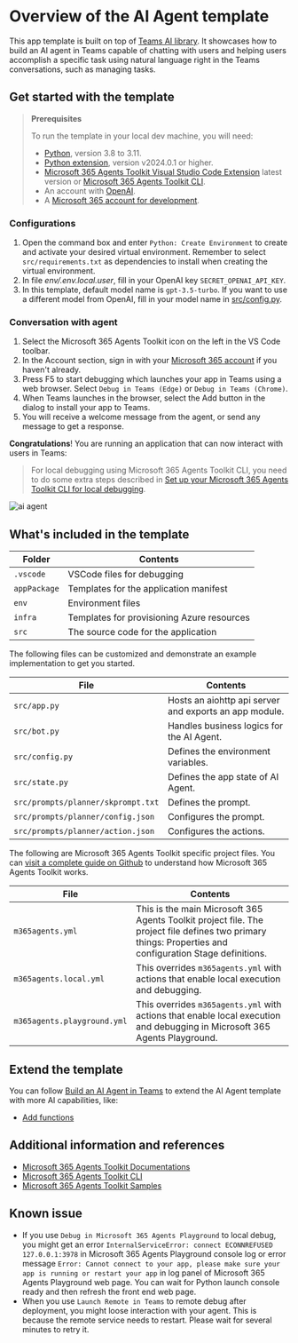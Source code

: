 # Overview of the AI Agent template

This app template is built on top of [Teams AI library](https://aka.ms/teams-ai-library).
It showcases how to build an AI agent in Teams capable of chatting with users and helping users accomplish a specific task using natural language right in the Teams conversations, such as managing tasks.

## Get started with the template

> **Prerequisites**
>
> To run the template in your local dev machine, you will need:
>
> - [Python](https://www.python.org/), version 3.8 to 3.11.
> - [Python extension](https://code.visualstudio.com/docs/languages/python), version v2024.0.1 or higher.
> - [Microsoft 365 Agents Toolkit Visual Studio Code Extension](https://aka.ms/teams-toolkit) latest version or [Microsoft 365 Agents Toolkit CLI](https://aka.ms/teams-toolkit-cli).
> - An account with [OpenAI](https://platform.openai.com/).
> - A [Microsoft 365 account for development](https://docs.microsoft.com/microsoftteams/platform/toolkit/accounts).

### Configurations
1. Open the command box and enter `Python: Create Environment` to create and activate your desired virtual environment. Remember to select `src/requirements.txt` as dependencies to install when creating the virtual environment.
1. In file *env/.env.local.user*, fill in your OpenAI key `SECRET_OPENAI_API_KEY`. 
1. In this template, default model name is `gpt-3.5-turbo`. If you want to use a different model from OpenAI, fill in your model name in [src/config.py](./src/config.py).

### Conversation with agent
1. Select the Microsoft 365 Agents Toolkit icon on the left in the VS Code toolbar.
1. In the Account section, sign in with your [Microsoft 365 account](https://docs.microsoft.com/microsoftteams/platform/toolkit/accounts) if you haven't already.
1. Press F5 to start debugging which launches your app in Teams using a web browser. Select `Debug in Teams (Edge)` or `Debug in Teams (Chrome)`.
1. When Teams launches in the browser, select the Add button in the dialog to install your app to Teams.
1. You will receive a welcome message from the agent, or send any message to get a response.

**Congratulations**! You are running an application that can now interact with users in Teams:

> For local debugging using Microsoft 365 Agents Toolkit CLI, you need to do some extra steps described in [Set up your Microsoft 365 Agents Toolkit CLI for local debugging](https://aka.ms/teamsfx-cli-debugging).

![ai agent](https://github.com/OfficeDev/TeamsFx/assets/109947924/775a0fde-f2ba-4198-a94d-a43c598d6e9b)

## What's included in the template

| Folder       | Contents                                            |
| - | - |
| `.vscode`    | VSCode files for debugging                          |
| `appPackage` | Templates for the application manifest        |
| `env`        | Environment files                                   |
| `infra`      | Templates for provisioning Azure resources          |
| `src`        | The source code for the application                 |

The following files can be customized and demonstrate an example implementation to get you started.

| File                                 | Contents                                           |
| - | - |
|`src/app.py`| Hosts an aiohttp api server and exports an app module.|
|`src/bot.py`| Handles business logics for the AI Agent.|
|`src/config.py`| Defines the environment variables.|
|`src/state.py`| Defines the app state of AI Agent.|
|`src/prompts/planner/skprompt.txt`| Defines the prompt.|
|`src/prompts/planner/config.json`| Configures the prompt.|
|`src/prompts/planner/action.json`| Configures the actions.|

The following are Microsoft 365 Agents Toolkit specific project files. You can [visit a complete guide on Github](https://github.com/OfficeDev/TeamsFx/wiki/Teams-Toolkit-Visual-Studio-Code-v5-Guide#overview) to understand how Microsoft 365 Agents Toolkit works.

| File                                 | Contents                                           |
| - | - |
|`m365agents.yml`|This is the main Microsoft 365 Agents Toolkit project file. The project file defines two primary things:  Properties and configuration Stage definitions. |
|`m365agents.local.yml`|This overrides `m365agents.yml` with actions that enable local execution and debugging.|
|`m365agents.playground.yml`|This overrides `m365agents.yml` with actions that enable local execution and debugging in Microsoft 365 Agents Playground.|

## Extend the template

You can follow [Build an AI Agent in Teams](https://aka.ms/teamsfx-ai-agent) to extend the AI Agent template with more AI capabilities, like:
- [Add functions](https://aka.ms/teamsfx-ai-agent#add-functions-build-new)

## Additional information and references

- [Microsoft 365 Agents Toolkit Documentations](https://docs.microsoft.com/microsoftteams/platform/toolkit/teams-toolkit-fundamentals)
- [Microsoft 365 Agents Toolkit CLI](https://aka.ms/teamsfx-toolkit-cli)
- [Microsoft 365 Agents Toolkit Samples](https://github.com/OfficeDev/TeamsFx-Samples)

## Known issue
- If you use `Debug in Microsoft 365 Agents Playground` to local debug, you might get an error `InternalServiceError: connect ECONNREFUSED 127.0.0.1:3978` in Microsoft 365 Agents Playground console log or error message `Error: Cannot connect to your app,
please make sure your app is running or restart your app` in log panel of Microsoft 365 Agents Playground web page. You can wait for Python launch console ready and then refresh the front end web page.
- When you use `Launch Remote in Teams` to remote debug after deployment, you might loose interaction with your agent. This is because the remote service needs to restart. Please wait for several minutes to retry it.